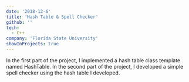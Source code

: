 ```yaml
---
date: '2018-12-6'
title: 'Hash Table & Spell Checker'
github: ''
tech:
  - C++
company: 'Florida State University'
showInProjects: true
---
```


In the first part of the project, I implemented a hash table class template named HashTable. In the second part of the project, I developed a simple spell checker using the hash table I developed.
